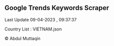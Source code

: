 

## Google Trends Keywords Scraper 
 
Last Update 09-04-2023 , 09:37:37

Country List :
VIETNAM.json



© Abdul Muttaqin 

